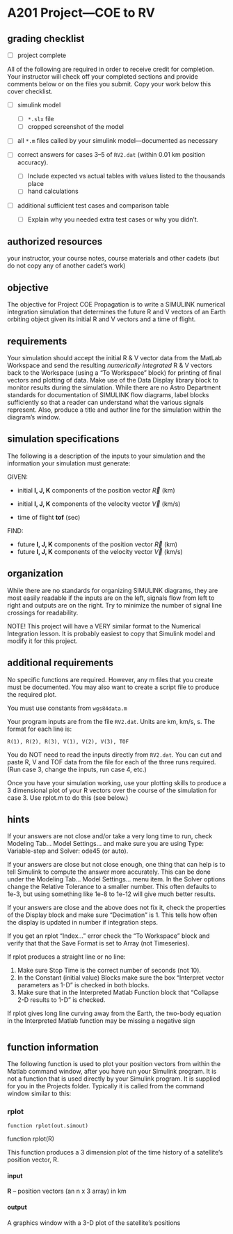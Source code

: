 # A201 Project—COE to RV

## grading checklist

- [ ] project complete

All of the following are required in order to receive credit for completion. Your instructor will check off your completed sections and provide comments below or on the files you submit. Copy your work below this cover checklist.

- [ ] simulink model
  
  - [ ] `*.slx` file
  - [ ] cropped screenshot of the model

- [ ] all `*.m` files called by your simulink model—documented as necessary

- [ ] correct answers for cases 3–5 of `RV2.dat` (within 0.01 km position accuracy). 
  
  - [ ] Include expected vs actual tables with values listed to the thousands place
  - [ ] hand calculations

- [ ] additional sufficient test cases and comparison table
  
  - [ ] Explain why you needed extra test cases or why you didn’t. 

## authorized resources

your instructor, your course notes, course materials and other cadets (but do not copy any of another cadet’s work)

## objective

The objective for Project COE Propagation is to write a SIMULINK numerical integration simulation that determines the future R and V vectors of an Earth orbiting object given its initial R and V vectors and a time of flight.

## requirements

Your simulation should accept the initial R & V vector data from the MatLab Workspace and send the resulting *numerically integrated* R & V vectors back to the Workspace (using a “To Workspace” block) for printing of final vectors and plotting of data. Make use of the Data Display library block to monitor results during the simulation. While there are no Astro Department standards for documentation of SIMULINK flow diagrams, label blocks sufficiently so that a reader can understand what the various signals represent. Also, produce a title and author line for the simulation within the diagram’s window.

## simulation specifications

The following is a description of the inputs to your simulation and the information your simulation must generate:

GIVEN:

- initial **I, J, K** components of the position vector $\vec{R}$ (km)

- initial **I, J, K** components of the velocity vector $\vec{V}$ (km/s)

- time of flight **tof** (sec)

FIND:

- future **I, J, K** components of the position vector $\vec{R}$ (km)
- future **I, J, K** components of the velocity vector $\vec{V}$ (km/s)

## organization

While there are no standards for organizing SIMULINK diagrams, they are most easily readable if the inputs are on the left, signals flow from left to right and outputs are on the right. Try to minimize the number of signal line crossings for readability.

NOTE! This project will have a VERY similar format to the Numerical Integration lesson. It is probably easiest to copy that Simulink model and modify it for this project.

## additional requirements

No specific functions are required. However, any m files that you create must be documented. You may also want to create a script file to produce the required plot.

You must use constants from `wgs84data.m` 

Your program inputs are from the file `RV2.dat`. Units are km, km/s, s. The format for each line is:

```
R(1), R(2), R(3), V(1), V(2), V(3), TOF
```

You do NOT need to read the inputs directly from `RV2.dat`. You can cut and paste R, V and TOF data from the file for each of the three runs required. (Run case 3, change the inputs, run case 4, etc.) 

Once you have your simulation working, use your plotting skills to produce a 3 dimensional plot of your R vectors over the course of the simulation for case 3. Use rplot.m to do this (see below.)

## hints

If your answers are not close and/or take a very long time to run, check Modeling Tab… Model Settings… and make sure you are using Type: Variable-step and Solver: ode45 (or auto).

If your answers are close but not close enough, one thing that can help is to tell Simulink to compute the answer more accurately. This can be done under the Modeling Tab… Model Settings… menu item. In the Solver options change the Relative Tolerance to a smaller number. This often defaults to 1e-3, but using something like 1e-8 to 1e-12 will give much better results.

If your answers are close and the above does not fix it, check the properties of the Display block and make sure “Decimation” is 1. This tells how often the display is updated in number if integration steps.

If you get an rplot “Index…” error check the “To Workspace” block and verify that that the Save Format is set to Array (not Timeseries).

If rplot produces a straight line or no line: 

1) Make sure Stop Time is the correct number of seconds (not 10). 
2) In the Constant (initial value) Blocks make sure the box “Interpret vector parameters as 1-D” is checked in both blocks. 
3) Make sure that in the Interpreted Matlab Function block that “Collapse 2-D results to 1-D” is checked.

If rplot gives long line curving away from the Earth, the two-body equation in the Interpreted Matlab function may be missing a negative sign

# 

## function information

The following function is used to plot your position vectors from within the Matlab command window, after you have run your Simulink program.  It is not a function that is used directly by your Simulink program. It is supplied for you in the Projects folder. Typically it is called from the command window similar to this: 

### rplot

`function rplot(out.simout)`   

function rplot(R)

This function produces a 3 dimension plot of the time history of a satellite’s position vector, R.

#### input

**R** – position vectors (an n x 3 array) in km

#### output

A graphics window with a 3-D plot of the satellite’s positions
